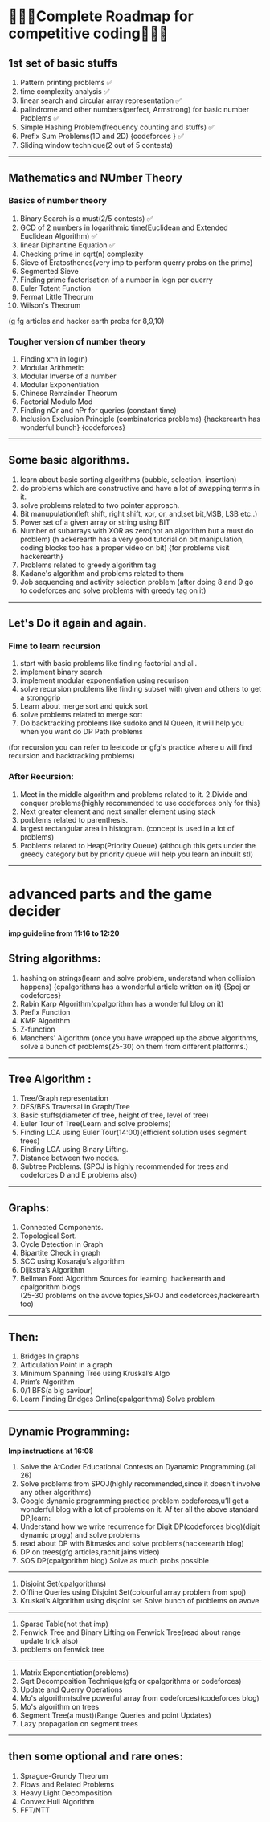 # 🏅🏅🏅Complete Roadmap for competitive coding🏅🏅🏅
## 1st set of basic stuffs
1.  Pattern printing problems 	✅
2. time complexity analysis 	✅
3. linear search and circular array representation	✅
4. palindrome and other numbers(perfect, Armstrong) for basic number Problems 	✅
5. Simple Hashing Problem(frequency counting and stuffs)	 ✅
6. Prefix Sum Problems(1D and 2D) {codeforces }     ✅ 
7. Sliding window technique(2 out of 5 contests) 
-----------------------------------------------------------------------------------------------------------

## Mathematics and NUmber Theory
### Basics of number theory
1. Binary Search is a must(2/5 contests)	✅ 
2.  GCD of 2 numbers in logarithmic time(Euclidean and Extended Euclidean Algorithm)	✅ 
3. linear Diphantine Equation	✅
4.  Checking prime in sqrt(n) complexity 
5. Sieve of Eratosthenes(very imp to perform querry probs on the prime) 
6. Segmented Sieve
7. Finding prime factorisation of a number in logn per querry
8. Euler Totent Function
9. Fermat Little Theorum
10. Wilson's Theorum

(g fg articles and hacker earth probs for 8,9,10)
### Tougher version of number theory
1. Finding x^n in log(n) 
2. Modular Arithmetic
3. Modular Inverse of a number
3. Modular Exponentiation
4. Chinese Remainder Theorum
5. Factorial Modulo Mod
6. Finding nCr and nPr for queries (constant time) 
7. Inclusion Exclusion Principle (combinatorics problems) {hackerearth has wonderful bunch} {codeforces}
----------------------------------------------------------------------------
## Some basic algorithms.
1. learn about basic sorting algorithms (bubble, selection, insertion) 
2. do problems which are constructive and have a lot of swapping terms in it. 
3. solve problems related to two pointer approach. 
4. Bit manupulation(left shift, right shift, xor, or, and,set bit,MSB, LSB etc..) 
5. Power set of a given array or string using BIT
6. Number of subarrays with XOR as zero(not an algorithm but a must do problem)
(h ackerearth has a very good tutorial on bit manipulation, coding blocks too has a proper video on bit) {for problems visit hackerearth} 
7.  Problems related to greedy algorithm tag
8. Kadane's algorithm and problems related to them
9. Job sequencing and activity selection problem 
(after doing 8 and 9 go to codeforces and solve problems with greedy tag on it)
---------------------------------------------------------------------------- 
## Let's Do it again and again.
### Fime to learn recursion
1. start with basic problems like finding factorial and all. 
2. implement binary search
3. implement modular exponentiation using recurison
4. solve recursion problems like finding subset with given and others to get a stronggrip
5. Learn about merge sort and quick sort 
6. solve problems related to merge sort
7. Do backtracking problems like sudoko and N Queen, it will help you when you want do DP Path problems

(for recursion you can refer to leetcode or gfg's practice where u will find recursion and backtracking problems)

### After Recursion:
1. Meet in the middle algorithm and problems related to it. 
2.Divide and conquer problems{highly recommended to use codeforces only for this} 
3. Next greater element and next smaller element using stack
4. porblems related to parenthesis. 
5. largest rectangular area in histogram. (concept is used in a lot of problems) 
6. Problems related to Heap(Priority Queue) {although this gets under the greedy category but by priority queue will help you learn an inbuilt stl)
---------------------------------------------------------------------------- 
# advanced parts and the game decider
**imp guideline from 11:16 to 12:20**
## String algorithms:
1. hashing on strings(learn and solve problem, understand when collision happens) {cpalgorithms has a wonderful article written on it) {Spoj or codeforces} 
2. Rabin Karp Algorithm(cpalgorithm has a wonderful blog on it) 
3. Prefix Function
4. KMP Algorithm 
5. Z-function
6. Manchers' Algorithm 
(once you have wrapped up the above algorithms, solve a bunch of problems(25-30) on them from different platforms.) 
---------------------------------------------------------------------------
## Tree Algorithm :
1. Tree/Graph representation
2. DFS/BFS Traversal in Graph/Tree
3. Basic stuffs(diameter of tree, height of tree, level of tree)
4. Euler Tour of Tree(Learn and solve problems)
5. Finding LCA using Euler Tour(14:00){efficient solution uses segment trees)
6. Finding LCA using Binary Lifting.
7. Distance between two nodes.
8. Subtree Problems.
(SPOJ is highly recommended for trees and codeforces D and E problems also)
---------------------------------------------------
## Graphs:
1. Connected Components.
2. Topological Sort.
3. Cycle Detection in Graph
4. Bipartite Check in graph
5. SCC using Kosaraju’s  algorithm
6. Dijkstra’s Algorithm
7. Bellman Ford Algorithm
Sources for learning :hackerearth and cpalgorithm blogs  
(25-30 problems on the avove topics,SPOJ and codeforces,hackerearth too)
--------------------------------------------------------------------------------
## Then:
1. Bridges In graphs
2. Articulation Point in a graph
3. Minimum Spanning Tree using Kruskal’s  Algo
4. Prim’s Algorithm
5. 0/1 BFS(a big saviour)
6. Learn Finding Bridges Online(cpalgorithms)
Solve problem
-------------------------------------------------------------------------

## Dynamic Programming:
**Imp instructions at 16:08**
1. Solve the AtCoder Educational Contests on Dyanamic Programming.(all 26)
2. Solve problems  from SPOJ(highly recommended,since it doesn’t involve any other algorithms)
3.  Google dynamic programming practice problem codeforces,u’ll get a wonderful blog with a lot of problems on it.
Af ter all the above standard DP,learn:
4. Understand how we write recurrence for Digit DP(codeforces blog)(digit dynamic progg) and solve problems
5.  read about DP with Bitmasks and solve problems(hackerearth blog)
6. DP on trees(gfg articles,rachit jains video)
7. SOS DP(cpalgorithm blog)
Solve as much probs possible
-----------------------------------------------------------------------------

1. Disjoint Set(cpalgorithms)
2. Offline Queries using Disjoint Set(colourful array problem from spoj)
3. Kruskal’s Algorithm using disjoint set
Solve bunch of problems on avove
------------------------------------------------------------------------------------

1. Sparse Table(not that imp)
2. Fenwick Tree and Binary Lifting on Fenwick Tree(read about range update trick also)
3. problems on fenwick tree
-----------------------------------------------------------

1. Matrix Exponentiation(problems)
2. Sqrt Decomposition Technique(gfg or cpalgorithms or codeforces)
3. Update and Querry Operations
4. Mo's algorithm(solve powerful array from codeforces)(codeforces blog)
5. Mo's algorithm on trees
6. Segment Tree(a must)(Range Queries and point Updates)
7. Lazy propagation on segment trees
--------------------------------
## then some optional and rare ones:
1. Sprague-Grundy Theorum
2. Flows and Related Problems
3. Heavy Light Decomposition
4. Convex Hull Algorithm
5. FFT/NTT

